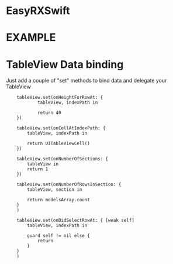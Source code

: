 # EasyRXSwift

# EXAMPLE
# TableView Data binding 

Just add a couple of "set" methods to bind data and delegate your TableView

        tableView.set(onHeightForRowAt: {
                tableView, indexPath in
                
                return 40
        })
        
        tableView.set(onCellAtIndexPath: {
            tableView, indexPath in

            return UITableViewCell()
        })
        
        tableView.set(onNumberOfSections: {
            tableView in            
            return 1
        })
        
        tableView.set(onNumberOfRowsInSection: {
            tableView, section in
            
            return modelsArray.count
        }
        )
        
        tableView.set(onDidSelectRowAt: { [weak self]
            tableView, indexPath in
            
            guard self != nil else {
                return
            }
        }
        )




